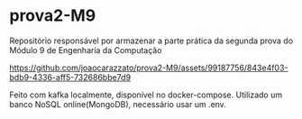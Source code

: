 # prova2-M9
Repositório responsável por armazenar a parte prática da segunda prova do Módulo 9 de Engenharia da Computação


https://github.com/joaocarazzato/prova2-M9/assets/99187756/843e4f03-bdb9-4336-aff5-732686bbe7d9


Feito com kafka localmente, disponível no docker-compose.
Utilizado um banco NoSQL online(MongoDB), necessário usar um .env.